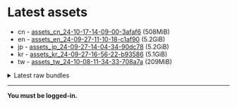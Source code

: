 # Latest assets
- cn - [assets_cn_24-10-17-14-09-00-3afaf6](https://github.com/ArknightsAssets/NewAssets/actions/runs/11475926358/artifacts/2092313946) (508MiB)
- en - [assets_en_24-09-27-11-10-18-c1af90](https://github.com/ArknightsAssets/NewAssets/actions/runs/11272949446/artifacts/2039930561) (5.2GiB)
- jp - [assets_jp_24-09-27-14-04-34-90dc78](https://github.com/ArknightsAssets/NewAssets/actions/runs/11266460473/artifacts/2038330230) (5.2GiB)
- kr - [assets_kr_24-09-27-16-56-22-b93586](https://github.com/ArknightsAssets/NewAssets/actions/runs/11266460473/artifacts/2038307488) (5.1GiB)
- tw - [assets_tw_24-10-08-11-34-33-708a7a](https://github.com/ArknightsAssets/NewAssets/actions/runs/11342093547/artifacts/2056821514) (209MiB)

<details>
<summary>Latest raw bundles</summary>

- cn - [bundles_cn_24-10-17-14-09-00-3afaf6](https://github.com/ArknightsAssets/NewAssets/actions/runs/11475926358/artifacts/2092314502) (185MiB)
- en - [bundles_en_24-09-27-11-10-18-c1af90](https://github.com/ArknightsAssets/NewAssets/actions/runs/11272949446/artifacts/2039935429) (2.1GiB)
- jp - [bundles_jp_24-09-27-14-04-34-90dc78](https://github.com/ArknightsAssets/NewAssets/actions/runs/11266460473/artifacts/2038332916) (2.1GiB)
- kr - [bundles_kr_24-09-27-16-56-22-b93586](https://github.com/ArknightsAssets/NewAssets/actions/runs/11266460473/artifacts/2038309991) (2.0GiB)
- tw - [bundles_tw_24-10-08-11-34-33-708a7a](https://github.com/ArknightsAssets/NewAssets/actions/runs/11342093547/artifacts/2056821905) (124MiB)

</details>

---

**You must be logged-in.**
